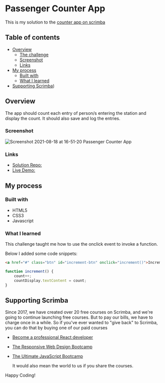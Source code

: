 # Passenger Counter App

This is my solution to the [counter app on scrimba](https://scrimba.com/playlist/pY5b7sQ)

## Table of contents

- [Overview](#overview)
  - [The challenge](#the-challenge)
  - [Screenshot](#screenshot)
  - [Links](#links)
- [My process](#my-process)
  - [Built with](#built-with)
  - [What I learned](#what-i-learned)
- [Supporting Scrimba](#Supporting-Scrimba))

## Overview 

The app should count each entry of person/s entering the station and display the count. It should also save and log the entries.

### Screenshot 

![Screenshot 2021-08-18 at 16-51-20 Passenger Counter App](https://user-images.githubusercontent.com/84665360/129923474-db73fd45-13b5-492d-9545-dcb94d608d71.png)

### Links

- [Solution Repo:](https://github.com/ZaidMarrie/passenger_counter-app)
- [Live Demo:](https://zaidmarrie.github.io/passenger_counter-app/)

## My process

### Built with

- HTML5
- CSS3
- Javascript

### What I learned

This challenge taught me how to use the onclick event to invoke a function.

Below I added some code snippets:

```html
<a href="#" class="btn" id="increment-btn" onclick="increment()">Increment</a>
```

```js
function increment() {
    count++;
    countDisplay.textContent = count;
}
```

## Supporting Scrimba

Since 2017, we have created over 20 free courses on Scrimba, and we're going to
continue launching free courses. But to pay our bills, we have to charge once
in a while. So if you've ever wanted to "give back" to Scrimba, you can do that by buying
	one of our paid courses

- [Become a professional React developer](https://scrimba.com/course/greact)
- [The Responsive Web Design Bootcamp](https://scrimba.com/course/gresponsive)
- [The Ultimate JavaScript Bootcamp](https://scrimba.com/course/gjavascript)

	It would also mean the world to us if you share the courses.  

Happy Coding!
